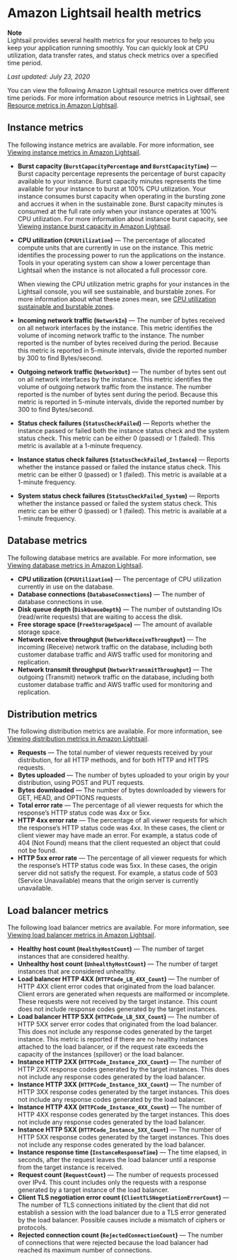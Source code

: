 # Amazon Lightsail health metrics<a name="understanding-instance-health-metrics-in-amazon-lightsail"></a>

**Note**  
Lightsail provides several health metrics for your resources to help you keep your application running smoothly\. You can quickly look at CPU utilization, data transfer rates, and status check metrics over a specified time period\.

 *Last updated: July 23, 2020* 

You can view the following Amazon Lightsail resource metrics over different time periods\. For more information about resource metrics in Lightsail, see [Resource metrics in Amazon Lightsail](amazon-lightsail-resource-health-metrics.md)\.

## Instance metrics<a name="understanding-instance-metrics"></a>

The following instance metrics are available\. For more information, see [Viewing instance metrics in Amazon Lightsail](amazon-lightsail-viewing-instance-health-metrics.md)\.
+ **Burst capacity \(`BurstCapacityPercentage` and `BurstCapacityTime`\)** — Burst capacity percentage represents the percentage of burst capacity available to your instance\. Burst capacity minutes represents the time available for your instance to burst at 100% CPU utilization\. Your instance consumes burst capacity when operating in the bursting zone and accrues it when in the sustainable zone\. Burst capacity minutes is consumed at the full rate only when your instance operates at 100% CPU utilization\. For more information about instance burst capacity, see [Viewing instance burst capacity in Amazon Lightsail](amazon-lightsail-viewing-instance-burst-capacity.md)\.
+ **CPU utilization \(`CPUUtilization`\)** — The percentage of allocated compute units that are currently in use on the instance\. This metric identifies the processing power to run the applications on the instance\. Tools in your operating system can show a lower percentage than Lightsail when the instance is not allocated a full processor core\.

  When viewing the CPU utilization metric graphs for your instances in the Lightsail console, you will see sustainable, and burstable zones\. For more information about what these zones mean, see [CPU utilization sustainable and burstable zones](https://lightsail.aws.amazon.com/ls/docs/en_us/articles/amazon-lightsail-viewing-instance-health-metrics#cpu-utilization-zones)\.
+ **Incoming network traffic \(`NetworkIn`\)** — The number of bytes received on all network interfaces by the instance\. This metric identifies the volume of incoming network traffic to the instance\. The number reported is the number of bytes received during the period\. Because this metric is reported in 5\-minute intervals, divide the reported number by 300 to find Bytes/second\.
+ **Outgoing network traffic \(`NetworkOut`\)** — The number of bytes sent out on all network interfaces by the instance\. This metric identifies the volume of outgoing network traffic from the instance\. The number reported is the number of bytes sent during the period\. Because this metric is reported in 5\-minute intervals, divide the reported number by 300 to find Bytes/second\.
+ **Status check failures \(`StatusCheckFailed`\)** — Reports whether the instance passed or failed both the instance status check and the system status check\. This metric can be either 0 \(passed\) or 1 \(failed\)\. This metric is available at a 1\-minute frequency\.
+ **Instance status check failures \(`StatusCheckFailed_Instance`\)** — Reports whether the instance passed or failed the instance status check\. This metric can be either 0 \(passed\) or 1 \(failed\)\. This metric is available at a 1\-minute frequency\.
+ **System status check failures \(`StatusCheckFailed_System`\)** — Reports whether the instance passed or failed the system status check\. This metric can be either 0 \(passed\) or 1 \(failed\)\. This metric is available at a 1\-minute frequency\.

## Database metrics<a name="understanding-database-metrics"></a>

The following database metrics are available\. For more information, see [Viewing database metrics in Amazon Lightsail](amazon-lightsail-viewing-database-health-metrics.md)\.
+ **CPU utilization \(`CPUUtilization`\)** — The percentage of CPU utilization currently in use on the database\.
+ **Database connections \(`DatabaseConnections`\)** — The number of database connections in use\.
+ **Disk queue depth \(`DiskQueueDepth`\)** — The number of outstanding IOs \(read/write requests\) that are waiting to access the disk\.
+ **Free storage space \(`FreeStorageSpace`\)** — The amount of available storage space\.
+ **Network receive throughput \(`NetworkReceiveThroughput`\)** — The incoming \(Receive\) network traffic on the database, including both customer database traffic and AWS traffic used for monitoring and replication\.
+ **Network transmit throughput \(`NetworkTransmitThroughput`\)** — The outgoing \(Transmit\) network traffic on the database, including both customer database traffic and AWS traffic used for monitoring and replication\.

## Distribution metrics<a name="understanding-distribution-metrics"></a>

The following distribution metrics are available\. For more information, see [Viewing distribution metrics in Amazon Lightsail](amazon-lightsail-viewing-distribution-health-metrics.md)\.
+ **Requests** — The total number of viewer requests received by your distribution, for all HTTP methods, and for both HTTP and HTTPS requests\.
+ **Bytes uploaded** — The number of bytes uploaded to your origin by your distribution, using POST and PUT requests\.
+ **Bytes downloaded** — The number of bytes downloaded by viewers for GET, HEAD, and OPTIONS requests\.
+ **Total error rate** — The percentage of all viewer requests for which the response’s HTTP status code was 4xx or 5xx\.
+ **HTTP 4xx error rate** — The percentage of all viewer requests for which the response’s HTTP status code was 4xx\. In these cases, the client or client viewer may have made an error\. For example, a status code of 404 \(Not Found\) means that the client requested an object that could not be found\.
+ **HTTP 5xx error rate** — The percentage of all viewer requests for which the response’s HTTP status code was 5xx\. In these cases, the origin server did not satisfy the request\. For example, a status code of 503 \(Service Unavailable\) means that the origin server is currently unavailable\.

## Load balancer metrics<a name="understanding-load-balancer-metrics"></a>

The following load balancer metrics are available\. For more information, see [Viewing load balancer metrics in Amazon Lightsail](amazon-lightsail-viewing-load-balancer-health-metrics.md)\.
+ **Healthy host count \(`HealthyHostCount`\)** — The number of target instances that are considered healthy\.
+ **Unhealthy host count \(`UnhealthyHostCount`\)** — The number of target instances that are considered unhealthy\.
+ **Load balancer HTTP 4XX \(`HTTPCode_LB_4XX_Count`\)** — The number of HTTP 4XX client error codes that originated from the load balancer\. Client errors are generated when requests are malformed or incomplete\. These requests were not received by the target instance\. This count does not include response codes generated by the target instances\.
+ **Load balancer HTTP 5XX \(`HTTPCode_LB_5XX_Count`\)** — The number of HTTP 5XX server error codes that originated from the load balancer\. This does not include any response codes generated by the target instance\. This metric is reported if there are no healthy instances attached to the load balancer, or if the request rate exceeds the capacity of the instances \(spillover\) or the load balancer\.
+ **Instance HTTP 2XX \(`HTTPCode_Instance_2XX_Count`\)** — The number of HTTP 2XX response codes generated by the target instances\. This does not include any response codes generated by the load balancer\.
+ **Instance HTTP 3XX \(`HTTPCode_Instance_3XX_Count`\)** — The number of HTTP 3XX response codes generated by the target instances\. This does not include any response codes generated by the load balancer\.
+ **Instance HTTP 4XX \(`HTTPCode_Instance_4XX_Count`\)** — The number of HTTP 4XX response codes generated by the target instances\. This does not include any response codes generated by the load balancer\.
+ **Instance HTTP 5XX \(`HTTPCode_Instance_5XX_Count`\)** — The number of HTTP 5XX response codes generated by the target instances\. This does not include any response codes generated by the load balancer\.
+ **Instance response time \(`InstanceResponseTime`\)** — The time elapsed, in seconds, after the request leaves the load balancer until a response from the target instance is received\.
+ **Request count \(`RequestCount`\)** — The number of requests processed over IPv4\. This count includes only the requests with a response generated by a target instance of the load balancer\.
+ **Client TLS negotiation error count \(`ClientTLSNegotiationErrorCount`\)** — The number of TLS connections initiated by the client that did not establish a session with the load balancer due to a TLS error generated by the load balancer\. Possible causes include a mismatch of ciphers or protocols\.
+ **Rejected connection count \(`RejectedConnectionCount`\)** — The number of connections that were rejected because the load balancer had reached its maximum number of connections\.